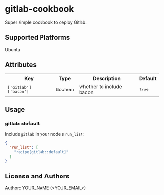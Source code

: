# gitlab-cookbook

Super simple cookbook to deploy Gitlab.

## Supported Platforms

Ubuntu  

## Attributes

<table>
  <tr>
    <th>Key</th>
    <th>Type</th>
    <th>Description</th>
    <th>Default</th>
  </tr>
  <tr>
    <td><tt>['gitlab']['bacon']</tt></td>
    <td>Boolean</td>
    <td>whether to include bacon</td>
    <td><tt>true</tt></td>
  </tr>
</table>

## Usage

### gitlab::default

Include `gitlab` in your node's `run_list`:

```json
{
  "run_list": [
    "recipe[gitlab::default]"
  ]
}
```

## License and Authors

Author:: YOUR_NAME (<YOUR_EMAIL>)
